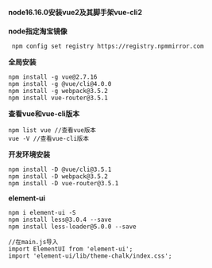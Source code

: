 #### node16.16.0安装vue2及其脚手架vue-cli2

**node指定淘宝镜像**

```
 npm config set registry https://registry.npmmirror.com
```



**全局安装**

```
npm install -g vue@2.7.16 
npm install -g @vue/cli@4.0.0
npm install -g webpack@3.5.2
npm install vue-router@3.5.1
```

**查看vue和vue-cli版本**

```
npm list vue //查看vue版本
vue -V //查看vue-cli版本
```

**开发环境安装**

```
npm install -D @vue/cli@3.5.1
npm install -D webpack@3.5.2
npm install -D vue-router@3.5.1
```

**element-ui**

```
npm i element-ui -S
npm install less@3.0.4 --save
npm install less-loader@5.0.0 --save
```




```
//在main.js导入
import ElementUI from 'element-ui';
import 'element-ui/lib/theme-chalk/index.css';
```



